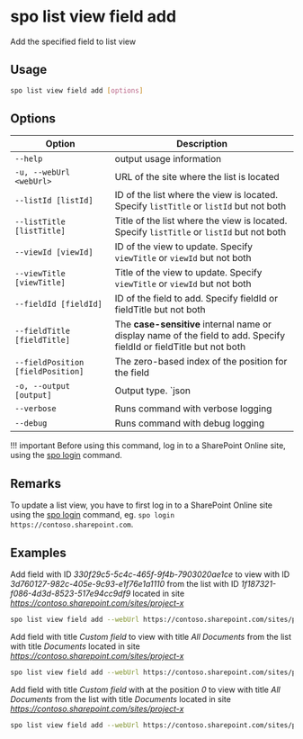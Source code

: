 # spo list view field add

Add the specified field to list view

## Usage

```sh
spo list view field add [options]
```

## Options

Option|Description
------|-----------
`--help`|output usage information
`-u, --webUrl <webUrl>`|URL of the site where the list is located
`--listId [listId]`|ID of the list where the view is located. Specify `listTitle` or `listId` but not both
`--listTitle [listTitle]`|Title of the list where the view is located. Specify `listTitle` or `listId` but not both
`--viewId [viewId]`|ID of the view to update. Specify `viewTitle` or `viewId` but not both
`--viewTitle [viewTitle]`|Title of the view to update. Specify `viewTitle` or `viewId` but not both
`--fieldId [fieldId]`|ID of the field to add. Specify fieldId or fieldTitle but not both
`--fieldTitle [fieldTitle]`|The **case-sensitive** internal name or display name of the field to add. Specify fieldId or fieldTitle but not both
`--fieldPosition [fieldPosition]`|The zero-based index of the position for the field
`-o, --output [output]`|Output type. `json|text`. Default `text`
`--verbose`|Runs command with verbose logging
`--debug`|Runs command with debug logging

!!! important
    Before using this command, log in to a SharePoint Online site, using the [spo login](../login.md) command.

## Remarks

To update a list view, you have to first log in to a SharePoint Online site using the [spo login](../login.md) command, eg. `spo login https://contoso.sharepoint.com`.

## Examples

Add field with ID _330f29c5-5c4c-465f-9f4b-7903020ae1ce_ to view with ID _3d760127-982c-405e-9c93-e1f76e1a1110_ from the list with ID _1f187321-f086-4d3d-8523-517e94cc9df9_ located in site _https://contoso.sharepoint.com/sites/project-x_

```sh
spo list view field add --webUrl https://contoso.sharepoint.com/sites/project-x --listId 1f187321-f086-4d3d-8523-517e94cc9df9 --viewId 3d760127-982c-405e-9c93-e1f76e1a1110 --fieldId 330f29c5-5c4c-465f-9f4b-7903020ae1ce
```

Add field with title _Custom field_ to view with title _All Documents_ from the list with title _Documents_ located in site _https://contoso.sharepoint.com/sites/project-x_

```sh
spo list view field add --webUrl https://contoso.sharepoint.com/sites/project-x --listTitle Documents --viewTitle 'All Documents' --fieldTitle 'Custom field'
```


Add field with title _Custom field_ with at the position _0_ to view with title _All Documents_ from the list with title _Documents_ located in site _https://contoso.sharepoint.com/sites/project-x_

```sh
spo list view field add --webUrl https://contoso.sharepoint.com/sites/project-x --listTitle Documents --viewTitle 'All Documents' --fieldTitle 'Custom field' --fieldPosition 0
```